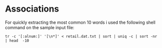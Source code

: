 # Associations

For quickly extracting the most common 10 words i used the following shell command on the sample input file:
```
tr -c '[:alnum:]' '[\n*]' < retail.dat.txt | sort | uniq -c | sort -nr | head  -10
```